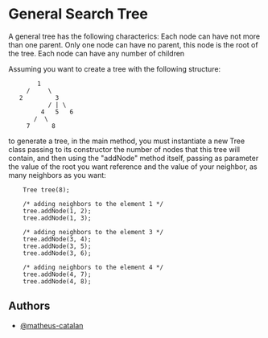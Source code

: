 # General Search Tree

A general tree has the following characterics: Each node can have not more than one parent. Only one node can have no parent, this node is the root of the tree. Each node can have any number of children

Assuming you want to create a tree with the following structure:

```
        1
     /     \
   2         3
           / | \
         4   5   6
       /  \
     7      8
```

to generate a tree, in the main method, you must instantiate a new Tree class passing to its constructor the number of nodes that this tree will contain, and then using the "addNode" method itself, passing as parameter the value of the root you want reference and the value of your neighbor, as many neighbors as you want:

```
    Tree tree(8);

    /* adding neighbors to the element 1 */
    tree.addNode(1, 2);
    tree.addNode(1, 3);

    /* adding neighbors to the element 3 */
    tree.addNode(3, 4);
    tree.addNode(3, 5);
    tree.addNode(3, 6);

    /* adding neighbors to the element 4 */
    tree.addNode(4, 7);
    tree.addNode(4, 8);
```





## Authors

- [@matheus-catalan](https://www.github.com/matheus-catalan)